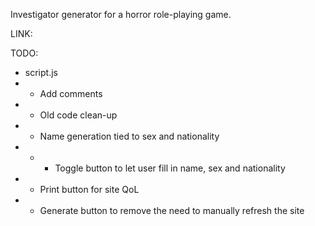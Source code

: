 Investigator generator for a horror role-playing game.

LINK:
[](https://student.labranet.jamk.fi/~M1484/chargen/)

TODO:
*  script.js
* *  Add comments
* *  Old code clean-up
* *  Name generation tied to sex and nationality
* * *  Toggle button to let user fill in name, sex and nationality
* *  Print button for site QoL
* *  Generate button to remove the need to manually refresh the site
